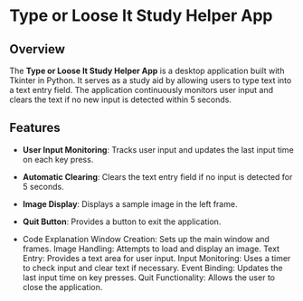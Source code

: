 # Type or Loose It Study Helper App

## Overview

The **Type or Loose It Study Helper App** is a desktop application built with Tkinter in Python. It serves as a study aid by allowing users to type text into a text entry field. The application continuously monitors user input and clears the text if no new input is detected within 5 seconds.

## Features

- **User Input Monitoring**: Tracks user input and updates the last input time on each key press.
- **Automatic Clearing**: Clears the text entry field if no input is detected for 5 seconds.
- **Image Display**: Displays a sample image in the left frame.
- **Quit Button**: Provides a button to exit the application.

- Code Explanation
Window Creation: Sets up the main window and frames.
Image Handling: Attempts to load and display an image.
Text Entry: Provides a text area for user input.
Input Monitoring: Uses a timer to check input and clear text if necessary.
Event Binding: Updates the last input time on key presses.
Quit Functionality: Allows the user to close the application.
